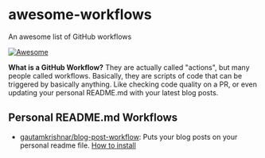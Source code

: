 # awesome-workflows
An awesome list of GitHub workflows

[![Awesome](https://awesome.re/badge-flat2.svg)](https://awesome.re)

**What is a GitHub Workflow?** They are actually called "actions", but many people called workflows. Basically, they are scripts of code that can be triggered by basically anything. Like checking code quality on a PR, or even updating your personal README.md with your latest blog posts.

## Personal README.md Workflows
- [gautamkrishnar/blog-post-workflow](https://github.com/gautamkrishnar/blog-post-workflow): Puts your blog posts on your personal readme file. [How to install](https://github.com/gautamkrishnar/blog-post-workflow#how-to-use)
